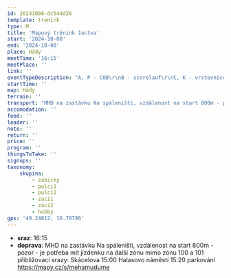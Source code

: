 ```yaml
---
id: 20241008-dc544d26
template: trenink
type: M
title: 'Mapový trénink žactva'
start: '2024-10-08'
end: '2024-10-08'
place: Hády
meetTime: '16:15'
meetPlace: ''
link: ''
eventTypeDescription: "A, P - COB\r\nB - scorelauf\r\nC, K - vrstevnicovka"
startTime: ''
map: Hády
terrain: ''
transport: "MHD na zastávku Na spáleništi, vzdálenost na start 800m - pozor - je potřeba mít jízdenku na další zónu mimo zónu 100 a 101\r\npřibližovací srazy:\r\nSkácelova 15:00\r\nHalasovo náměstí 15:20\r\nparkování https://mapy.cz/s/mehamudume"
accomodation: ''
food: ''
leader: ''
note: ''
return: ''
price: ''
program: ''
thingsToTake: ''
signups: ''
taxonomy:
    skupina:
        - zabicky
        - pulci1
        - pulci2
        - zaci1
        - zaci2
        - hobby
gps: '49.24812, 16.70786'
---
```


* **sraz**: 16:15
* **doprava**: MHD na zastávku Na spáleništi, vzdálenost na start 800m - pozor - je potřeba mít jízdenku na další zónu mimo zónu 100 a 101
přibližovací srazy:
Skácelova 15:00
Halasovo náměstí 15:20
parkování https://mapy.cz/s/mehamudume
